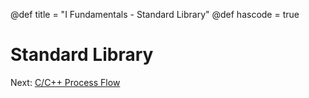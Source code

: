 @def title = "I Fundamentals - Standard Library"
@def hascode = true

# Standard Library


Next: [C/C++ Process Flow](../lesson16/)